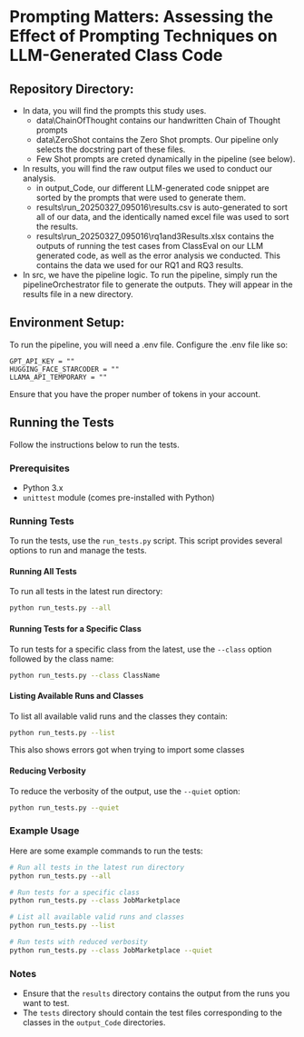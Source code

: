 # Prompting Matters: Assessing the Effect of Prompting Techniques on LLM-Generated Class Code

## Repository Directory:
- In data, you will find the prompts this study uses. 
  - data\ChainOfThought contains our handwritten Chain of Thought prompts 
  - data\ZeroShot contains the Zero Shot prompts. Our pipeline only selects the docstring part of these files. 
  - Few Shot prompts are creted dynamically in the pipeline (see below).
- In results, you will find the raw output files we used to conduct our analysis. 
  - in output_Code, our different LLM-generated code snippet are sorted by the prompts that were used to generate them. 
  - results\run_20250327_095016\results.csv is auto-generated to sort all of our data, and the identically named excel file was used to sort the results. 
  - results\run_20250327_095016\rq1and3Results.xlsx contains the outputs of running the test cases from ClassEval on our LLM generated code, as well as the error analysis we conducted. This contains the data we used for our RQ1 and RQ3 results. 
- In src, we have the pipeline logic. To run the pipeline, simply run the pipelineOrchestrator file to generate the outputs. They will appear in the results file in a new directory. 


## Environment Setup:

To run the pipeline, you will need a .env file. Configure the .env file like so:
```
GPT_API_KEY = ""
HUGGING_FACE_STARCODER = ""
LLAMA_API_TEMPORARY = ""
```
Ensure that you have the proper number of tokens in your account. 

## Running the Tests

 Follow the instructions below to run the tests.

### Prerequisites

- Python 3.x
- `unittest` module (comes pre-installed with Python)

### Running Tests

To run the tests, use the `run_tests.py` script. This script provides several options to run and manage the tests.

#### Running All Tests

To run all tests in the latest run directory:

```sh
python run_tests.py --all
```

#### Running Tests for a Specific Class

To run tests for a specific class from the latest, use the `--class` option followed by the class name:

```sh
python run_tests.py --class ClassName
```

#### Listing Available Runs and Classes

To list all available valid runs and the classes they contain:

```sh
python run_tests.py --list
```
This also shows errors got when trying to import some classes


#### Reducing Verbosity

To reduce the verbosity of the output, use the `--quiet` option:

```sh
python run_tests.py --quiet
```

### Example Usage

Here are some example commands to run the tests:

```sh
# Run all tests in the latest run directory
python run_tests.py --all

# Run tests for a specific class
python run_tests.py --class JobMarketplace

# List all available valid runs and classes
python run_tests.py --list

# Run tests with reduced verbosity
python run_tests.py --class JobMarketplace --quiet
```

### Notes

- Ensure that the `results` directory contains the output from the runs you want to test.
- The `tests` directory should contain the test files corresponding to the classes in the `output_Code` directories.
